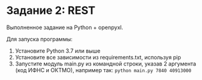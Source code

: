 # Задание 2: REST

Выполненное задание на Python + openpyxl.

Для запуска программы: 
1. Установите Python 3.7 или выше
2. Установите все зависимости из requirements.txt, используя pip
3. Запустите модуль main.py из командной строки, указав 2 аргумента (код ИФНС и ОКТМО), например так: ```python main.py 7840 40913000```

